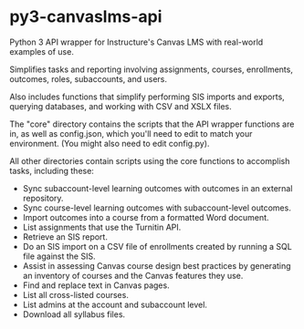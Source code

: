 # py3-canvaslms-api
Python 3 API wrapper for Instructure's Canvas LMS with real-world examples of use.

Simplifies tasks and reporting involving assignments, courses, enrollments, outcomes, roles, subaccounts, and users.

Also includes functions that simplify performing SIS imports and exports, querying databases, and working with CSV and XSLX files.

The "core" directory contains the scripts that the API wrapper functions are in, as well as config.json, which you'll need to edit to match your environment. (You might also need to edit config.py). 

All other directories contain scripts using the core functions to accomplish tasks, including these:

* Sync subaccount-level learning outcomes with outcomes in an external repository.
* Sync course-level learning outcomes with subaccount-level outcomes.
* Import outcomes into a course from a formatted Word document.
* List assignments that use the Turnitin API.
* Retrieve an SIS report.
* Do an SIS import on a CSV file of enrollments created by running a SQL file against the SIS.
* Assist in assessing Canvas course design best practices by generating an inventory of courses and the Canvas features they use.
* Find and replace text in Canvas pages.
* List all cross-listed courses.
* List admins at the account and subaccount level.
*	Download all syllabus files.

